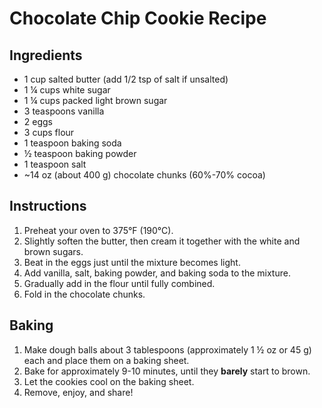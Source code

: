 # Chocolate Chip Cookie Recipe

## Ingredients
- 1 cup salted butter (add 1/2 tsp of salt if unsalted)
- 1 ¼ cups white sugar
- 1 ¼ cups packed light brown sugar
- 3 teaspoons vanilla
- 2 eggs
- 3 cups flour
- 1 teaspoon baking soda
- ½ teaspoon baking powder
- 1 teaspoon salt
- ~14 oz (about 400 g) chocolate chunks (60%-70% cocoa)

## Instructions
1. Preheat your oven to 375°F (190°C).
2. Slightly soften the butter, then cream it together with the white and brown sugars.
3. Beat in the eggs just until the mixture becomes light.
4. Add vanilla, salt, baking powder, and baking soda to the mixture.
5. Gradually add in the flour until fully combined.
6. Fold in the chocolate chunks.

## Baking
1. Make dough balls about 3 tablespoons (approximately 1 ½ oz or 45 g) each and place them on a baking sheet.
2. Bake for approximately 9-10 minutes, until they **barely** start to brown.
3. Let the cookies cool on the baking sheet.
4. Remove, enjoy, and share!

